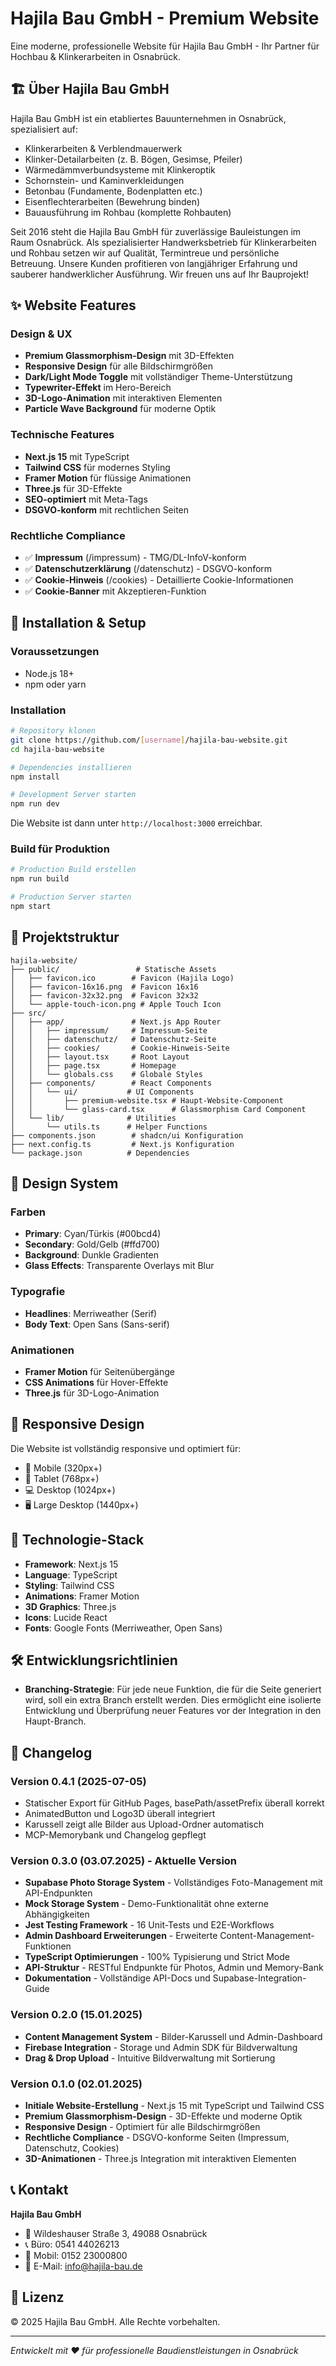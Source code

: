 # Hajila Bau GmbH - Premium Website

Eine moderne, professionelle Website für Hajila Bau GmbH - Ihr Partner für Hochbau & Klinkerarbeiten in Osnabrück.

## 🏗️ Über Hajila Bau GmbH

Hajila Bau GmbH ist ein etabliertes Bauunternehmen in Osnabrück, spezialisiert auf:
- Klinkerarbeiten & Verblendmauerwerk
- Klinker-Detailarbeiten (z. B. Bögen, Gesimse, Pfeiler)
- Wärmedämmverbundsysteme mit Klinkeroptik
- Schornstein- und Kaminverkleidungen
- Betonbau (Fundamente, Bodenplatten etc.)
- Eisenflechterarbeiten (Bewehrung binden)
- Bauausführung im Rohbau (komplette Rohbauten)

Seit 2016 steht die Hajila Bau GmbH für zuverlässige Bauleistungen im Raum Osnabrück. Als spezialisierter Handwerksbetrieb für Klinkerarbeiten und Rohbau setzen wir auf Qualität, Termintreue und persönliche Betreuung. Unsere Kunden profitieren von langjähriger Erfahrung und sauberer handwerklicher Ausführung. Wir freuen uns auf Ihr Bauprojekt!

## ✨ Website Features

### Design & UX
- **Premium Glassmorphism-Design** mit 3D-Effekten
- **Responsive Design** für alle Bildschirmgrößen
- **Dark/Light Mode Toggle** mit vollständiger Theme-Unterstützung
- **Typewriter-Effekt** im Hero-Bereich
- **3D-Logo-Animation** mit interaktiven Elementen
- **Particle Wave Background** für moderne Optik

### Technische Features
- **Next.js 15** mit TypeScript
- **Tailwind CSS** für modernes Styling
- **Framer Motion** für flüssige Animationen
- **Three.js** für 3D-Effekte
- **SEO-optimiert** mit Meta-Tags
- **DSGVO-konform** mit rechtlichen Seiten

### Rechtliche Compliance
- ✅ **Impressum** (/impressum) - TMG/DL-InfoV-konform
- ✅ **Datenschutzerklärung** (/datenschutz) - DSGVO-konform
- ✅ **Cookie-Hinweis** (/cookies) - Detaillierte Cookie-Informationen
- ✅ **Cookie-Banner** mit Akzeptieren-Funktion

## 🚀 Installation & Setup

### Voraussetzungen
- Node.js 18+ 
- npm oder yarn

### Installation
```bash
# Repository klonen
git clone https://github.com/[username]/hajila-bau-website.git
cd hajila-bau-website

# Dependencies installieren
npm install

# Development Server starten
npm run dev
```

Die Website ist dann unter `http://localhost:3000` erreichbar.

### Build für Produktion
```bash
# Production Build erstellen
npm run build

# Production Server starten
npm start
```

## 📁 Projektstruktur

```
hajila-website/
├── public/                 # Statische Assets
│   ├── favicon.ico        # Favicon (Hajila Logo)
│   ├── favicon-16x16.png  # Favicon 16x16
│   ├── favicon-32x32.png  # Favicon 32x32
│   └── apple-touch-icon.png # Apple Touch Icon
├── src/
│   ├── app/               # Next.js App Router
│   │   ├── impressum/     # Impressum-Seite
│   │   ├── datenschutz/   # Datenschutz-Seite
│   │   ├── cookies/       # Cookie-Hinweis-Seite
│   │   ├── layout.tsx     # Root Layout
│   │   ├── page.tsx       # Homepage
│   │   └── globals.css    # Globale Styles
│   ├── components/        # React Components
│   │   └── ui/           # UI Components
│   │       ├── premium-website.tsx # Haupt-Website-Component
│   │       └── glass-card.tsx      # Glassmorphism Card Component
│   └── lib/              # Utilities
│       └── utils.ts      # Helper Functions
├── components.json        # shadcn/ui Konfiguration
├── next.config.ts         # Next.js Konfiguration
└── package.json          # Dependencies
```

## 🎨 Design System

### Farben
- **Primary**: Cyan/Türkis (#00bcd4)
- **Secondary**: Gold/Gelb (#ffd700)
- **Background**: Dunkle Gradienten
- **Glass Effects**: Transparente Overlays mit Blur

### Typografie
- **Headlines**: Merriweather (Serif)
- **Body Text**: Open Sans (Sans-serif)

### Animationen
- **Framer Motion** für Seitenübergänge
- **CSS Animations** für Hover-Effekte
- **Three.js** für 3D-Logo-Animation

## 📱 Responsive Design

Die Website ist vollständig responsive und optimiert für:
- 📱 Mobile (320px+)
- 📱 Tablet (768px+)
- 💻 Desktop (1024px+)
- 🖥️ Large Desktop (1440px+)

## 🔧 Technologie-Stack

- **Framework**: Next.js 15
- **Language**: TypeScript
- **Styling**: Tailwind CSS
- **Animations**: Framer Motion
- **3D Graphics**: Three.js
- **Icons**: Lucide React
- **Fonts**: Google Fonts (Merriweather, Open Sans)

## 🛠️ Entwicklungsrichtlinien

- **Branching-Strategie**: Für jede neue Funktion, die für die Seite generiert wird, soll ein extra Branch erstellt werden. Dies ermöglicht eine isolierte Entwicklung und Überprüfung neuer Features vor der Integration in den Haupt-Branch.

## 📜 Changelog

### Version 0.4.1 (2025-07-05)
- Statischer Export für GitHub Pages, basePath/assetPrefix überall korrekt
- AnimatedButton und Logo3D überall integriert
- Karussell zeigt alle Bilder aus Upload-Ordner automatisch
- MCP-Memorybank und Changelog gepflegt

### Version 0.3.0 (03.07.2025) - Aktuelle Version
- **Supabase Photo Storage System** - Vollständiges Foto-Management mit API-Endpunkten
- **Mock Storage System** - Demo-Funktionalität ohne externe Abhängigkeiten  
- **Jest Testing Framework** - 16 Unit-Tests und E2E-Workflows
- **Admin Dashboard Erweiterungen** - Erweiterte Content-Management-Funktionen
- **TypeScript Optimierungen** - 100% Typisierung und Strict Mode
- **API-Struktur** - RESTful Endpunkte für Photos, Admin und Memory-Bank
- **Dokumentation** - Vollständige API-Docs und Supabase-Integration-Guide

### Version 0.2.0 (15.01.2025)
- **Content Management System** - Bilder-Karussell und Admin-Dashboard
- **Firebase Integration** - Storage und Admin SDK für Bildverwaltung
- **Drag & Drop Upload** - Intuitive Bildverwaltung mit Sortierung

### Version 0.1.0 (02.01.2025)
- **Initiale Website-Erstellung** - Next.js 15 mit TypeScript und Tailwind CSS
- **Premium Glassmorphism-Design** - 3D-Effekte und moderne Optik
- **Responsive Design** - Optimiert für alle Bildschirmgrößen
- **Rechtliche Compliance** - DSGVO-konforme Seiten (Impressum, Datenschutz, Cookies)
- **3D-Animationen** - Three.js Integration mit interaktiven Elementen

## 📞 Kontakt

**Hajila Bau GmbH**
- 📍 Wildeshauser Straße 3, 49088 Osnabrück
- 📞 Büro: 0541 44026213
- 📱 Mobil: 0152 23000800
- 📧 E-Mail: info@hajila-bau.de

## 📄 Lizenz

© 2025 Hajila Bau GmbH. Alle Rechte vorbehalten.

---

*Entwickelt mit ❤️ für professionelle Baudienstleistungen in Osnabrück*
